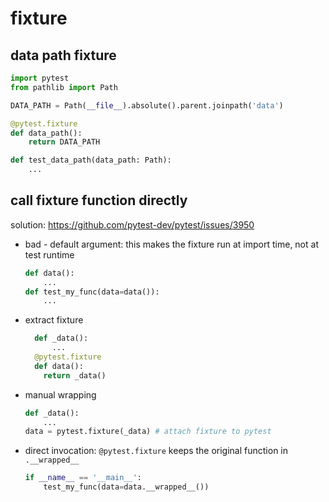# fixture

## data path fixture
```py
import pytest
from pathlib import Path

DATA_PATH = Path(__file__).absolute().parent.joinpath('data')

@pytest.fixture
def data_path():
    return DATA_PATH

def test_data_path(data_path: Path):
    ...
```

## call fixture function directly
solution: https://github.com/pytest-dev/pytest/issues/3950
- bad - default argument: this makes the fixture run at import time, not at test runtime
  ```py
  def data():
      ...
  def test_my_func(data=data()):
      ...
  ```
- extract fixture
  ```py
    def _data():
        ...
    @pytest.fixture
    def data():
      return _data()
  ```
- manual wrapping
  ```py
  def _data():
      ...
  data = pytest.fixture(_data) # attach fixture to pytest
  ```
- direct invocation: `@pytest.fixture` keeps the original function in `.__wrapped__`
  ```py
  if __name__ == '__main__':
      test_my_func(data=data.__wrapped__())
  ```
